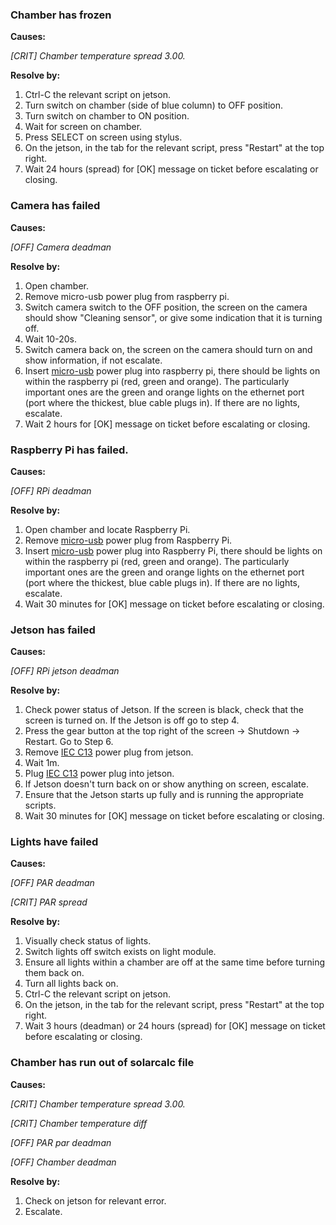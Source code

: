 ### Chamber has frozen

**Causes:**

*[CRIT] Chamber <chamber> temperature spread 3.00.*

**Resolve by:**

1. Ctrl-C the relevant script on jetson.
2. Turn switch on chamber (side of blue column) to OFF position.
3. Turn switch on chamber to ON position.
4. Wait for screen on chamber.
5. Press SELECT on screen using stylus.
6. On the jetson, in the tab for the relevant script, press "Restart" at the top right.
7. Wait 24 hours (spread) for [OK] message on ticket before escalating or closing.

### Camera has failed

**Causes:**

*[OFF] Camera <camera name> deadman*

**Resolve by:**

1. Open chamber.
2. Remove micro-usb power plug from raspberry pi.
3. Switch camera switch to the OFF position, the screen on the camera should show "Cleaning sensor", or give some indication that it is turning off.
4. Wait 10-20s.
5. Switch camera back on, the screen on the camera should turn on and show information, if not escalate.
6. Insert [micro-usb](https://en.wikipedia.org/wiki/USB_(Physical)#Micro_connectors) power plug into raspberry pi, there should be lights on within the raspberry pi (red, green and orange). The particularly important ones are the green and orange lights on the ethernet port (port where the thickest, blue cable plugs in). If there are no lights, escalate.
7. Wait 2 hours for [OK] message on ticket before escalating or closing.

### Raspberry Pi has failed.

**Causes:**

*[OFF] RPi <chamber> deadman*

**Resolve by:**

1. Open chamber and locate Raspberry Pi.
2. Remove [micro-usb](https://en.wikipedia.org/wiki/USB_(Physical)#Micro_connectors) power plug from Raspberry Pi.
3. Insert [micro-usb](https://en.wikipedia.org/wiki/USB_(Physical)#Micro_connectors) power plug into Raspberry Pi, there should be lights on within the raspberry pi (red, green and orange). The particularly important ones are the green and orange lights on the ethernet port (port where the thickest, blue cable plugs in). If there are no lights, escalate.
4. Wait 30 minutes for [OK] message on ticket before escalating or closing.

### Jetson has failed

**Causes:**

*[OFF] RPi jetson deadman*

**Resolve by:**

1. Check power status of Jetson. If the screen is black, check that the screen is turned on. If the Jetson is off go to step 4.
2. Press the gear button at the top right of the screen -> Shutdown -> Restart. Go to Step 6.
3. Remove [IEC C13](https://en.wikipedia.org/wiki/IEC_60320#C13/C14_coupler) power plug from jetson.
4. Wait 1m.
5. Plug [IEC C13](https://en.wikipedia.org/wiki/IEC_60320#C13/C14_coupler) power plug into jetson.
5. If Jetson doesn't turn back on or show anything on screen, escalate.
6. Ensure that the Jetson starts up fully and is running the appropriate scripts.
4. Wait 30 minutes for [OK] message on ticket before escalating or closing.

### Lights have failed

**Causes:**

*[OFF] PAR <chamber> deadman*

*[CRIT] PAR spread*

**Resolve by:**

1. Visually check status of lights.
2. Switch lights off switch exists on light module.
3. Ensure all lights within a chamber are off at the same time before turning them back on.
4. Turn all lights back on.
5. Ctrl-C the relevant script on jetson.
6. On the jetson, in the tab for the relevant script, press "Restart" at the top right.
7. Wait 3 hours (deadman) or 24 hours (spread) for [OK] message on ticket before escalating or closing.


### Chamber has run out of solarcalc file

**Causes:**

*[CRIT] Chamber <chamber> temperature spread 3.00.*

*[CRIT] Chamber <chamber> temperature diff*

*[OFF] PAR <chamber> par deadman*

*[OFF] Chamber <chamber> deadman*

**Resolve by:**

1. Check on jetson for relevant error.
2. Escalate.

